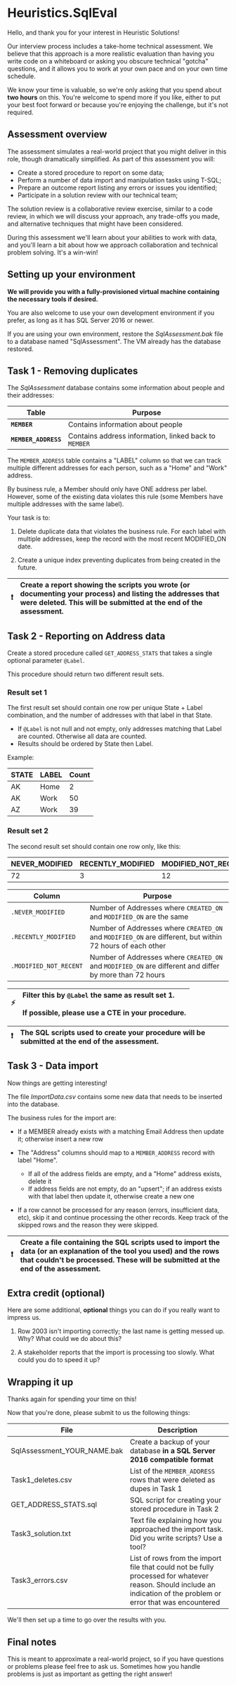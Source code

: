 # Heuristics.SqlEval

Hello, and thank you for your interest in Heuristic Solutions!

Our interview process includes a take-home technical assessment. We believe that this approach is a more realistic evaluation than having you write code on a whiteboard or asking you obscure technical "gotcha" questions, and it allows you to work at your own pace and on your own time schedule.

We know your time is valuable, so we're only asking that you spend about **two hours** on this. You're welcome to spend more if you like, either to put your best foot forward or because you're enjoying the challenge, but it's not required. 


## Assessment overview
The assessment simulates a real-world project that you might deliver in this role, though dramatically simplified. As part of this assessment you will:

* Create a stored procedure to report on some data;
* Perform a number of data import and manipulation tasks using T-SQL;
* Prepare an outcome report listing any errors or issues you identified;
* Participate in a solution review with our technical team;

The solution review is a collaborative review exercise, similar to a code review, in which we will discuss your approach, any trade-offs you made, and alternative techniques that might have been considered. 

During this assessment we'll learn about your abilities to work with data, and you'll learn a bit about how we approach collaboration and technical problem solving. It's a win-win!

## Setting up your environment

**We will provide you with a fully-provisioned virtual machine containing the necessary tools if desired.** 

You are also welcome to use your own development environment if you prefer, as long as it has SQL Server 2016 or newer.

If you are using your own environment, restore the *SqlAssessment.bak* file to a database named "SqlAssessment". The VM already has the database restored.

## Task 1 - Removing duplicates
The *SqlAssessment* database contains some information about people and their addresses:

Table                | Purpose
-----                | -----
**`MEMBER`**         | Contains information about people
**`MEMBER_ADDRESS`** | Contains address information, linked back to `MEMBER`

The `MEMBER_ADDRESS` table contains a "LABEL" column so that we can track multiple different addresses for each person, such as a "Home" and "Work" address. 

By business rule, a Member should only have ONE address per label. However, some of the existing data violates this rule (some Members have multiple addresses with the same label).

Your task is to:

1. Delete duplicate data that violates the business rule. For each label with multiple addresses, keep the record with the most recent MODIFIED_ON date.

2. Create a unique index preventing duplicates from being created in the future.

| :exclamation:        | Create a report showing the scripts you wrote (or documenting your process) and listing the addresses that were deleted. This will be submitted at the end of the assessment.       |
|---------------|:------------------------|

## Task 2 - Reporting on Address data
Create a stored procedure called `GET_ADDRESS_STATS` that takes a single optional parameter `@Label`.

This procedure should return two different result sets.

### Result set 1
The first result set should contain one row per unique State + Label combination, and the number of addresses with that label in that State. 

* If `@Label` is not null and not empty, only addresses matching that Label are counted. Otherwise all data are counted.
* Results should be ordered by State then Label.

Example:

| STATE | LABEL | Count |
| ----- | ----- | ----- |
AK | Home | 2
AK | Work | 50
AZ | Work | 39

### Result set 2
The second result set should contain one row only, like this:

| NEVER_MODIFIED | RECENTLY_MODIFIED | MODIFIED_NOT_RECENT | 
| -------------- | ----------------- | ------------------- |
| 72 | 3 | 12 |

| Column | Purpose |
| ------ | ------- |
`.NEVER_MODIFIED` | Number of Addresses where `CREATED_ON` and `MODIFIED_ON` are the same
`.RECENTLY_MODIFIED` | Number of Addresses where `CREATED_ON` and `MODIFIED_ON` are different, but within 72 hours of each other
`.MODIFIED_NOT_RECENT` | Number of Addresses where `CREATED_ON` and `MODIFIED_ON` are different and differ by more than 72 hours

	

| :zap:        | Filter this by `@Label` the same as result set 1.<br><br>If possible, please use a CTE in your procedure.       |
|---------------|:------------------------|

| :exclamation:        | The SQL scripts used to create your procedure will be submitted at the end of the assessment. |
|---------------|:------------------------|

## Task 3 - Data import
Now things are getting interesting!

The file *ImportData.csv* contains some new data that needs to be inserted into the database.

The business rules for the import are:

* If a MEMBER already exists with a matching Email Address then update it; otherwise insert a new row

* The "Address" columns should map to a `MEMBER_ADDRESS` record with label "Home". 
	* If all of the address fields are empty, and a "Home" address exists, delete it
	* If address fields are not empty, do an "upsert"; if an address exists with that label then update it, otherwise create a new one
	
* If a row cannot be processed for any reason (errors, insufficient data, etc), skip it and continue processing the other records. Keep track of the skipped rows and the reason they were skipped.

| :exclamation:        | Create a file containing the SQL scripts used to import the data (or an explanation of the tool you used) and the rows that couldn't be processed. These will be submitted at the end of the assessment. |
|---------------|:------------------------|

## Extra credit (optional)
Here are some additional, **optional** things you can do if you really want to impress us.

1. Row 2003 isn't importing correctly; the last name is getting messed up. Why? What could we do about this?

2. A stakeholder reports that the import is processing too slowly. What could you do to speed it up?

## Wrapping it up
Thanks again for spending your time on this!

Now that you're done, please submit to us the following things:

| File | Description | 
| ---- | ----------- |
SqlAssessment_YOUR_NAME.bak | Create a backup of your database **in a SQL Server 2016 compatible format**
Task1_deletes.csv | List of the `MEMBER_ADDRESS` rows that were deleted as dupes in Task 1
GET_ADDRESS_STATS.sql | SQL script for creating your stored procedure in Task 2
Task3_solution.txt | Text file explaining how you approached the import task. Did you write scripts? Use a tool?
Task3_errors.csv | List of rows from the import file that could not be fully processed for whatever reason. Should include an indication of the problem or error that was encountered

We'll then set up a time to go over the results with you.

## Final notes
This is meant to approximate a real-world project, so if you have questions or problems please feel free to ask us. Sometimes how you handle problems is just as important as getting the right answer!